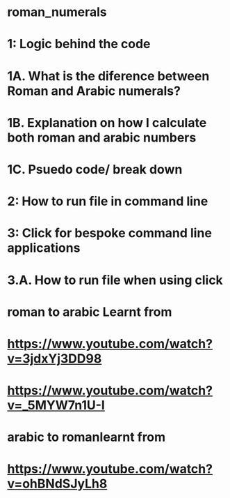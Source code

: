 # roman_numerals
# 1: Logic behind the code

# 1A. What is the diference between Roman and Arabic numerals?
# 1B. Explanation on how I calculate both roman and arabic numbers
# 1C. Psuedo code/ break down

# 2: How to run file in command line

# 3: Click for bespoke command line applications
# 3.A. How to run file when using click

# roman to arabic Learnt from
# https://www.youtube.com/watch?v=3jdxYj3DD98
# https://www.youtube.com/watch?v=_5MYW7n1U-I

# arabic to romanlearnt from
# https://www.youtube.com/watch?v=ohBNdSJyLh8